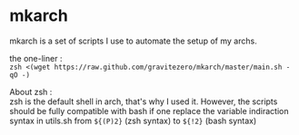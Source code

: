 # mkarch

mkarch is a set of scripts I use to automate the setup of my archs.

the one-liner :  
`zsh <(wget https://raw.github.com/gravitezero/mkarch/master/main.sh -qO -)`

About zsh :  
zsh is the default shell in arch, that's why I used it.
However, the scripts should be fully compatible with bash if one replace the variable indiraction syntax in utils.sh from `${(P)2}` (zsh syntax) to `${!2}` (bash syntax)